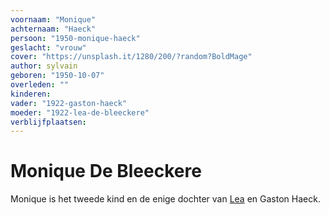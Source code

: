 ```yaml
---
voornaam: "Monique"
achternaam: "Haeck"
persoon: "1950-monique-haeck"
geslacht: "vrouw"
cover: "https://unsplash.it/1280/200/?random?BoldMage"
author: sylvain
geboren: "1950-10-07"
overleden: ""
kinderen:
vader: "1922-gaston-haeck"
moeder: "1922-lea-de-bleeckere"   
verblijfplaatsen:
---
```

# Monique De Bleeckere
Monique is het tweede kind en de enige dochter van [Lea](1922-lea-de-bleeckere) en Gaston Haeck.




